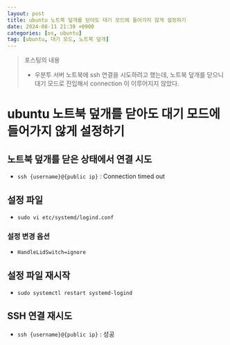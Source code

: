 ```yaml
---
layout: post
title: ubuntu 노트북 덮개를 닫아도 대기 모드에 들어가지 않게 설정하기
date: 2024-08-11 21:39 +0900
categories: [os, ubuntu]
tag: [ubuntu, 대기 모드, 노트북 덮개]
---
```


> 포스팅의 내용
> 
> - 우분투 서버 노트북에 ssh 연결을 시도하려고 했는데, 노트북 덮개를 닫으니 대기 모드로 진입해서 connection 이 이루어지지 않았다.
>

# ubuntu 노트북 덮개를 닫아도 대기 모드에 들어가지 않게 설정하기

## 노트북 덮개를 닫은 상태에서 연결 시도

- `ssh {username}@{public ip}` : Connection timed out

## 설정 파일

- `sudo vi etc/systemd/logind.conf`

### 설정 변경 옵션

- `HandleLidSwitch=ignore`

## 설정 파일 재시작

- `sudo systemctl restart systemd-logind`

## SSH 연결 재시도

- `ssh {username}@{public ip}` : 성공
